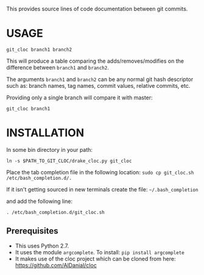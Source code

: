 This provides source lines of code documentation between git commits.

USAGE
=====

`git_cloc branch1 branch2`

This will produce a table comparing the adds/removes/modifies on the difference
between `branch1` and `branch2`.

The arguments `branch1` and `branch2` can be any normal git hash descriptor
such as: branch names, tag names, commit values, relative commits, etc.

Providing only a single branch will compare it with master:

`git_cloc branch1`

INSTALLATION
============

In some bin directory in your path:

`ln -s $PATH_TO_GIT_CLOC/drake_cloc.py git_cloc`

Place the tab completion file in the following location:
`sudo cp git_cloc.sh /etc/bash_completion.d/.`

If it isn't getting sourced in new terminals create the file:
`~/.bash_completion`

and add the following line:

`. /etc/bash_completion.d/git_cloc.sh`


Prerequisites
-------------

- This uses Python 2.7.
- It uses the module `argcomplete`. To install:
  `pip install argcomplete`
- It makes use of the cloc project which can be cloned from here:
   https://github.com/AlDanial/cloc


